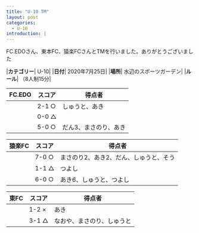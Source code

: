 ```yaml
---
title: "U-10 TM"
layout: post
categories:
  - U-10
introduction: |
---
```


FC.EDOさん、東本FC、猿楽FCさんとTMを行いました。ありがとうございました  

|**カテゴリー**| U-10|
|**日付**| 2020年7月25日|
|**場所**| 水辺のスポーツガーデン|
|**ルール**| （8人制15分|

|FC.EDO|スコア|得点者|
|---|---|----|
||2-1 ○|しゅうと、あき|
||0-0 △||
||5-0 ○|だん3、まさのり、あき|


|猿楽FC|スコア|得点者|
|---|---|----|
||7-0 ○|まさのり2、あき2、だん、しゅうと、そう|
||1-1 △|つよし|
||6-0 ○|あき6、しゅうと、つよし|


|東FC|スコア|得点者|
|---|---|----|
||1-2 ×|あき|
||3-1 △|なおや、まさのり、しゅうと|



